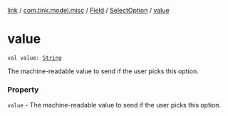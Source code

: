[link](../../../index.md) / [com.tink.model.misc](../../index.md) / [Field](../index.md) / [SelectOption](index.md) / [value](./value.md)

# value

`val value: `[`String`](https://kotlinlang.org/api/latest/jvm/stdlib/kotlin/-string/index.html)

The machine-readable value to send if the user picks this option.

### Property

`value` - The machine-readable value to send if the user picks this option.